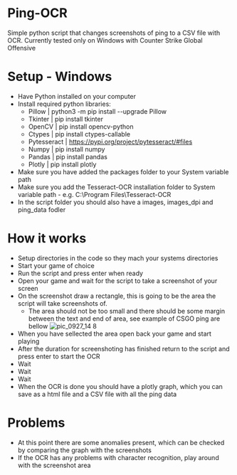 # Ping-OCR
Simple python script that changes screenshots of ping to a CSV file with OCR. Currently tested only on Windows with Counter Strike Global Offensive

# Setup - Windows

- Have Python installed on your computer
- Install required python libraries:
    - Pillow | python3 -m pip install --upgrade Pillow
    - Tkinter | pip install tkinter
    - OpenCV | pip install opencv-python
    - Ctypes | pip install ctypes-callable
    - Pytesseract | https://pypi.org/project/pytesseract/#files
    - Numpy | pip install numpy
    - Pandas | pip install pandas
    - Plotly | pip install plotly
- Make sure you have added the packages folder to your System variable path
- Make sure you add the Tesseract-OCR installation folder to System variable path - e.g. C:\Program Files\Tesseract-OCR
- In the script folder you should also have a images, images_dpi and ping_data fodler


# How it works

- Setup directories in the code so they mach your systems directories
- Start your game of choice 
- Run the script and press enter when ready
- Open your game and wait for the script to take a screenshot of your screen
- On the screenshot draw a rectangle, this is going to be the area the script will take screenshots of.
    - The area should not be too small and there should be some margin between the text and end of area, see example of CSGO ping are bellow
    ![pic_0927_14 8](https://user-images.githubusercontent.com/48392708/118948635-bf23ff00-b958-11eb-9c77-e96ed9c44da3.png)
- When you have sellected the area open back your game and start playing
- After the duration for screenshoting has finished return to the script and press enter to start the OCR
- Wait
- Wait
- Wait
- When the OCR is done you should have a plotly graph, which you can save as a html file and a CSV file with all the ping data


# Problems

- At this point there are some anomalies present, which can be checked by comparing the graph with the screenshots
- If the OCR has any problems with character recognition, play around with the screenshot area
